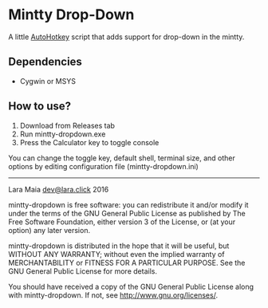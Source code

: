 # Mintty Drop-Down

A little [AutoHotkey](http://www.autohotkey.com/) script that adds
support for drop-down in the mintty.

## Dependencies
- Cygwin or MSYS

## How to use?
1. Download from Releases tab
2. Run mintty-dropdown.exe
3. Press the Calculator key to toggle console

You can change the toggle key, default shell, terminal size, and other
options by editing configuration file (mintty-dropdown.ini)

---

Lara Maia <dev@lara.click> 2016

mintty-dropdown is free software: you can redistribute it and/or modify
it under the terms of the GNU General Public License as published by
The Free Software Foundation, either version 3 of the License, or
(at your option) any later version.

mintty-dropdown is distributed in the hope that it will be useful,
but WITHOUT ANY WARRANTY; without even the implied warranty of
MERCHANTABILITY or FITNESS FOR A PARTICULAR PURPOSE.  See the
GNU General Public License for more details.

You should have received a copy of the GNU General Public License
along with mintty-dropdown.  If not, see <http://www.gnu.org/licenses/>.
